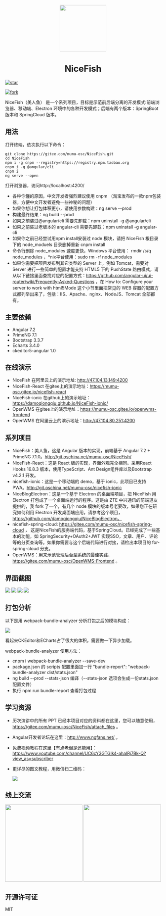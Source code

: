 <p align="center">
    <img width="150" src="./src/assets/imgs/nice-fish.png">
</p>

<h1 align="center">NiceFish</h1>

[![star](https://gitee.com/mumu-osc/NiceFish/badge/star.svg?theme=gray)](https://gitee.com/mumu-osc/NiceFish/stargazers)

[![fork](https://gitee.com/mumu-osc/NiceFish/badge/fork.svg?theme=gray)](https://gitee.com/mumu-osc/NiceFish/members)


<div align="left">
NiceFish（美人鱼） 是一个系列项目，目标是示范前后端分离的开发模式:前端浏览器、移动端、Electron 环境中的各种开发模式；后端有两个版本：SpringBoot 版本和 SpringCloud 版本。
</div>

## 用法

打开终端，依次执行以下命令：

    git clone https://gitee.com/mumu-osc/NiceFish.git
    cd NiceFish
    npm i -g cnpm --registry=https://registry.npm.taobao.org
    cnpm i -g @angular/cli
    cnpm i
    ng serve --open

打开浏览器，访问http://localhost:4200/

* 各种你懂的原因，中文开发者强烈建议使用 cnpm （淘宝发布的一款npm包装器，方便中文开发者避免一些神秘的问题）
* 如果你想让打包体积更小，请使用参数构建：ng serve --prod
* 构建最终结果：ng build --prod
* 如果之前装过@angular/cli 需要先卸载：npm uninstall -g @angular/cli
* 如果之前装过老版本的 angular-cli 需要先卸载：npm uninstall -g angular-cli
* 如果你之前已经尝试用npm install安装过 node 模块，请把 NiceFish 根目录下的 node_moduels 目录删掉重新 cnpm install
* 命令行删除 node_modules 速度更快，Windows 平台使用： rmdir /s/q node_modules ，*nix平台使用：sudo rm -rf node_modules
* 如果你需要把项目发布到其它类型的 Server 上，例如 Tomcat，需要对 Server 进行一些简单的配置才能支持 HTML5 下的 PushState 路由模式，请从以下链接里面查找对应的配置方式：https://github.com/angular-ui/ui-router/wiki/Frequently-Asked-Questions ，在
How to: Configure your server to work with html5Mode 这个小节里面把常见的 WEB 容器的配置方式都列举出来了，包括：IIS、Apache、nginx、NodeJS、Tomcat 全部都有。

## 主要依赖

- Angular 7.2
- PrimeNG 7.1
- Bootstrap 3.3.7
- Echarts 3.4.0
- ckeditor5-angular 1.0

## 在线演示

- NiceFish 在阿里云上的演示地址: http://47.104.13.149:4200
- NiceFish-React 在gitee上的演示地址：https://mumu-osc.gitee.io/nicefish-react
- NiceFish-ionic 在github上的演示地址：https://damoqiongqiu.github.io/NiceFish-ionic/
- OpenWMS 在gitee上的演示地址：https://mumu-osc.gitee.io/openwms-frontend
- OpenWMS 在阿里云上的演示地址：http://47.104.80.251:4200

## 系列项目

* NiceFish：美人鱼，这是 Angular 版本的实现，前端基于 Angular 7.2 + PrimeNG 7.1.0。http://git.oschina.net/mumu-osc/NiceFish/
* NiceFish-React：这是 React 版的实现，界面外观完全相同。采用React Hooks 16.8.3 版本，使用TypeScript、Ant Design组件库以及Bootstrap v4.2.1 开发。
* nicefish-ionic：这是一个移动端的 demo，基于 ionic，此项目已支持 PWA。http://git.oschina.net/mumu-osc/nicefish-ionic
* NiceBlogElectron：这是一个基于 Electron 的桌面端项目，把 NiceFish 用 Electron 打包成了一个桌面端运行的程序。这是由 ZTE 中兴通讯的前端道友提供的，我 fork 了一个，有几个 node 模块的版本号老要改，如果您正在研究如何利用 Electron 开发桌面端应用，请参考这个项目，https://github.com/damoqiongqiu/NiceBlogElectron。
* nicefish-spring-cloud: https://gitee.com/mumu-osc/nicefish-spring-cloud ， 这是NiceFish的服务端代码，基于SpringCloud。已经完成了一些基本的功能，如 SpringSecurity+OAuth2+JWT 实现SSO，文章、用户、评论等的分页查询等。如果你需要与这个后端代码进行对接，请检出本项目的 for-spring-cloud 分支。
* OpenWMS：用来示范管理后台型系统的最佳实践，https://gitee.com/mumu-osc/OpenWMS-Frontend 。

## 界面截图

<img src="./src/assets/imgs/1.png">

<img src="./src/assets/imgs/2.png">

<img src="./src/assets/imgs/3.png">

<img src="./src/assets/imgs/4.png">

## 打包分析

以下是用 webpack-bundle-analyzer 分析打包之后的模块构成：

<img src="./src/assets/imgs/bundle-report.png">

看起来CKEditor和ECharts占了很大的体积，需要做一下异步加载。

webpack-bundle-analyzer 使用方法：

- cnpm i webpack-bundle-analyzer --save-dev
- package.json 的 scripts 配置里面加一行 "bundle-report": "webpack-bundle-analyzer dist/stats.json"
- ng build --prod --stats-json 编译（--stats-json 选项会生成一份stats.json配置文件）
- 执行 npm run bundle-report 查看打包过程

## 学习资源

- 历次演讲中的所有 PPT 已经本项目对应的资料都在这里，您可以随意使用，https://gitee.com/mumu-osc/NiceFish/attach_files 。
- Angular开发者论坛在这里：http://www.ngfans.net/ 。
- 免费视频教程在这里【有点老但是还能用】：https://www.youtube.com/channel/UC6cY3GTGIk4-ahaIRj7Bk-Q?view_as=subscriber
- 更详尽的图文教程，用微信扫二维码：
  
  <img src="/src/assets/imgs/qr-code.png"/>

## 线上交流

<img src="/src/assets/imgs/qq-1.jpg" width="250"/>

<img src="/src/assets/imgs/wx-1.jpg" width="250"/>

## 开源许可证

MIT